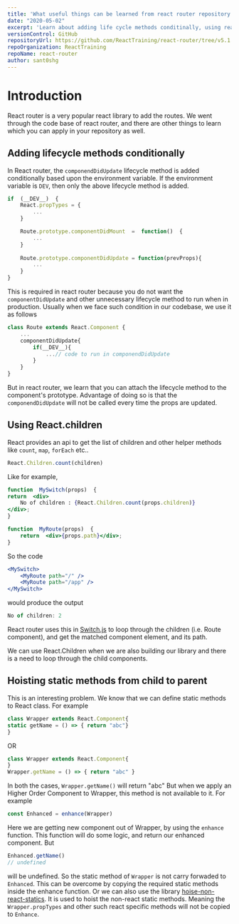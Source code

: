 ```yaml
---
title: 'What useful things can be learned from react router repository which you can apply in your project'
date: "2020-05-02"
excerpt: 'Learn about adding life cycle methods conditinally, using react.children api and hoisting static methods from child to parent.'
versionControl: GitHub
repositoryUrl: https://github.com/ReactTraining/react-router/tree/v5.1.2
repoOrganization: ReactTraining
repoName: react-router
author: sant0shg
---
```


# Introduction

React router is a very popular react library to add the routes. We went through the code base of react router, and there are other things to learn which you can apply in your repository as well.

## Adding lifecycle methods conditionally
In React router, the `componendDidUpdate` lifecycle method is added conditionally based upon the environment variable. If the environment variable is `DEV`, then only the above lifecycle method is added.

```jsx
if  (__DEV__)  {
	React.propTypes = {
		...
	}

	Route.prototype.componentDidMount  =  function()  {
		...
	}
  
	Route.prototype.componentDidUpdate = function(prevProps){
		...
	}
}
```
This is required in react router because you do not want the `componentDidUpdate` and other unnecessary lifecycle method to run when in production. Usually when we face such condition in our codebase, we use it as follows

```jsx
class Route extends React.Component {
	...
	componentDidUpdate{
		if(__DEV__){
			...// code to run in componendDidUpdate
		}	
	}
}
```
But in react router, we learn that you can attach the lifecycle method to the component's prototype. Advantage of doing so is that the `componendDidUpdate` will not be called every time the props are updated.

## Using React.children

React provides an api to get the list of children and other helper methods like `count`, `map`, `forEach` etc..
```jsx
React.Children.count(children)
```
Like for example,

```jsx
function  MySwitch(props)  {
return  <div>
	No of children : {React.Children.count(props.children)}
</div>;
}
```
 
```jsx
function  MyRoute(props)  {
	return  <div>{props.path}</div>;
}
```
So the code

```jsx
<MySwitch>
	<MyRoute path="/" />
	<MyRoute path="/app" />
</MySwitch>
```
would produce the output 
```js
No of children: 2
```
React router uses this in [Switch.js](https://github.com/ReactTraining/react-router/blob/v5.1.2/packages/react-router/modules/Switch.js) to loop through the children (i.e. Route component), and get the matched component element, and its path.

We can use React.Children when we are also building our library and there is a need to loop through the child components.

## Hoisting static methods from child to parent
This is an interesting problem. We know that we can define static methods to React class. For example
```jsx
class Wrapper extends React.Component{
static getName = () => { return "abc"} 
}
```
OR
```jsx
class Wrapper extends React.Component{
}
Wrapper.getName = () => { return "abc" }
```
In both the cases, `Wrapper.getName()` will return "abc"
But when we apply an Higher Order Component to Wrapper, this method is not available to it. 
For example
```jsx
const Enhanced = enhance(Wrapper)
```
Here we are getting new component out of Wrapper, by using the `enhance` function. This function will do some logic, and return our enhanced component. But
```jsx
Enhanced.getName()
// undefined
```
will be undefined. So the static method of `Wrapper` is not carry forwaded to `Enhanced`.
This can be overcome by copying the required static methods inside the enhance function. Or we can also use the library [hoise-non-react-statics](https://www.npmjs.com/package/hoist-non-react-statics). It is used to hoist the non-react static methods. Meaning the `Wrapper.propTypes` and other such react specific methods will not be copied to `Enhance`. 